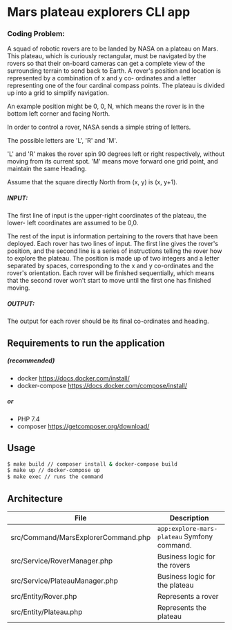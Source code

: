 # Mars plateau explorers CLI app 

### Coding Problem:

A squad of robotic rovers are to be landed by NASA on a plateau on Mars. This plateau, which is curiously rectangular, must be navigated by the rovers so that their on-board cameras can get a complete view of the surrounding terrain to send back to Earth. A rover's position and location is represented by a combination of x and y co- ordinates and a letter representing one of the four cardinal compass points. The plateau is divided up into a grid to simplify navigation.

 

An example position might be 0, 0, N, which means the rover is in the bottom left corner and facing North.

In order to control a rover, NASA sends a simple string of letters.

 

The possible letters are 'L', 'R' and 'M'.

'L' and 'R' makes the rover spin 90 degrees left or right respectively, without moving from its current spot.
'M' means move forward one grid point, and maintain the same Heading.

Assume that the square directly North from (x, y) is (x, y+1).

 

##### INPUT:

The first line of input is the upper-right coordinates of the plateau, the lower- left coordinates are assumed to be 0,0.

The rest of the input is information pertaining to the rovers that have been deployed. Each rover has two lines of input. The first line gives the rover's position, and the second line is a series of instructions telling the rover how to explore the plateau. The position is made up of two integers and a letter separated by spaces, corresponding to the x and y co-ordinates and the rover's orientation. Each rover will be finished sequentially, which means that the second rover won't start to move until the first one has finished moving.

##### OUTPUT:

The output for each rover should be its final co-ordinates and heading.


## Requirements to run the application
##### (recommended)

* docker https://docs.docker.com/install/
* docker-compose https://docs.docker.com/compose/install/

##### or

* PHP 7.4 
* composer https://getcomposer.org/download/

## Usage

```sh
$ make build // composer install & docker-compose build
$ make up // docker-compose up
$ make exec // runs the command
```

## Architecture

| File | Description |
| ------ | ------ |
| src/Command/MarsExplorerCommand.php | `app:explore-mars-plateau` Symfony command. |
| src/Service/RoverManager.php | Business logic for the rovers |
| src/Service/PlateauManager.php | Business logic for the plateau |
| src/Entity/Rover.php | Represents a rover |
| src/Entity/Plateau.php | Represents the plateau |

